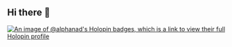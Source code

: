 ## Hi there 👋

<!--
**Alphanad/Alphanad** is a ✨ _special_ ✨ repository because its `README.md` (this file) appears on your GitHub profile.

Here are some ideas to get you started:

- 🔭 I’m currently working on ...
- 🌱 I’m currently learning ...
- 👯 I’m looking to collaborate on ...
- 🤔 I’m looking for help with ...
- 💬 Ask me about ...
- 📫 How to reach me: ...
- 😄 Pronouns: ...
- ⚡ Fun fact: ...
-->
[![An image of @alphanad's Holopin badges, which is a link to view their full Holopin profile](https://holopin.me/alphanad)](https://holopin.io/@alphanad)
